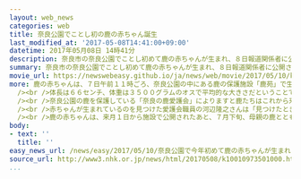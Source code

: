 ```yaml
---
layout: web_news
categories: web
title: 奈良公園でことし初の鹿の赤ちゃん誕生
last_modified_at: '2017-05-08T14:41:00+09:00'
datetime: 2017年05月08日 14時41分
description: 奈良市の奈良公園でことし初めて鹿の赤ちゃんが生まれ、８日報道関係者に公開されました。
summary: 奈良市の奈良公園でことし初めて鹿の赤ちゃんが生まれ、８日報道関係者に公開されました。
movie_url: https://newswebeasy.github.io/ja/news/web/movie/2017/05/10/k10010973501000.mp4
more: 鹿の赤ちゃんは、７日午前１１時ごろ、奈良公園の中にある鹿の保護施設「鹿苑」で生まれているのが確認されました。奈良公園での鹿の赤ちゃん誕生の確認はことし初めてです。<br
  /><br />体長は６６センチ、体重は３５００グラムのオスで平均的な大きさだということです。報道関係者に公開された赤ちゃんは施設の中の広場で元気よく走り回り、かわいらしい姿を見せていました。<br
  /><br />奈良公園の鹿を保護している「奈良の鹿愛護会」によりますと鹿たちはこれから来月中旬にかけて出産のピークを迎え、ことしも２００頭ほどが生まれる見通しだということです。<br
  /><br />赤ちゃんが生まれているのを見つけた愛護会職員の河辺隆之さんは「見つけたときは、生まれて間もない時で、親に体をなめられていました。『よく生まれてくれた』と嬉しかった。けがや病気をせずに、すくすく育ってほしい」と話していました。<br
  /><br />鹿の赤ちゃんは、来月１日から施設で公開されたあと、７月下旬、母親の鹿とともに奈良公園に放される予定です。
body:
- text: ''
  title: ''
easy_news_url: /news/easy/2017/05/10/奈良公園で今年初めて鹿の赤ちゃんが生まれる/
source_url: http://www3.nhk.or.jp/news/html/20170508/k10010973501000.html
...
```

